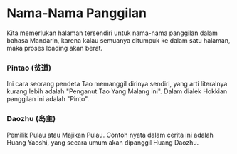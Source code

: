 # Nama-Nama Panggilan

Kita memerlukan halaman tersendiri untuk nama-nama panggilan dalam bahasa Mandarin, karena kalau
semuanya ditumpuk ke dalam satu halaman, maka proses loading akan berat.

### <a name="pintao" id="pintao">Pintao (贫道)</a>

Ini cara seorang pendeta Tao memanggil dirinya sendiri, yang arti literalnya kurang lebih
adalah "Penganut Tao Yang Malang ini". Dalam dialek Hokkian panggilan ini adalah "Pinto".

### <a name="daozhu" id="daozhu">Daozhu (岛主)</a>

Pemilik Pulau atau Majikan Pulau. Contoh nyata dalam cerita ini adalah Huang Yaoshi, yang secara umum
akan dipanggil Huang Daozhu.


